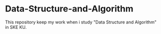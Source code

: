 # Data-Structure-and-Algorithm
This repository keep my work when i study "Data Structure and Algorithm" in SKE KU.
